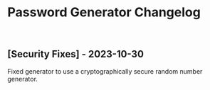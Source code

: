 # Password Generator Changelog
​
## [Security Fixes] - 2023-10-30

Fixed generator to use a cryptographically secure random number generator.